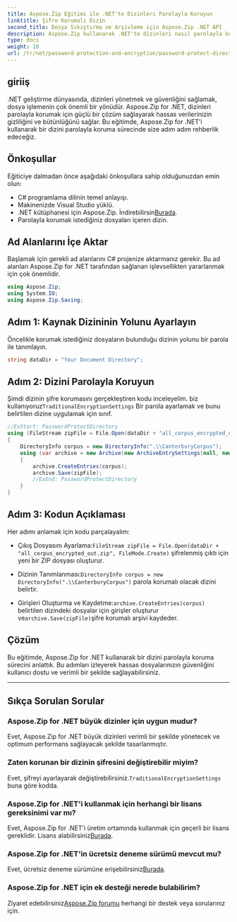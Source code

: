 ```yaml
---
title: Aspose.Zip Eğitimi ile .NET'te Dizinleri Parolayla Koruyun
linktitle: Şifre Korumalı Dizin
second_title: Dosya Sıkıştırma ve Arşivleme için Aspose.Zip .NET API
description: Aspose.Zip kullanarak .NET'te dizinleri nasıl parolayla koruyacağınızı öğrenin. Bu adım adım eğitimle dosyalarınızı zahmetsizce koruyun.
type: docs
weight: 10
url: /tr/net/password-protection-and-encryption/password-protect-directory/
---
```


## giriiş

.NET geliştirme dünyasında, dizinleri yönetmek ve güvenliğini sağlamak, dosya işlemenin çok önemli bir yönüdür. Aspose.Zip for .NET, dizinleri parolayla korumak için güçlü bir çözüm sağlayarak hassas verilerinizin gizliliğini ve bütünlüğünü sağlar. Bu eğitimde, Aspose.Zip for .NET'i kullanarak bir dizini parolayla koruma sürecinde size adım adım rehberlik edeceğiz.

## Önkoşullar

Eğiticiye dalmadan önce aşağıdaki önkoşullara sahip olduğunuzdan emin olun:

- C# programlama dilinin temel anlayışı.
- Makinenizde Visual Studio yüklü.
-  .NET kütüphanesi için Aspose.Zip. İndirebilirsin[Burada](https://releases.aspose.com/zip/net/).
- Parolayla korumak istediğiniz dosyaları içeren dizin.

## Ad Alanlarını İçe Aktar

Başlamak için gerekli ad alanlarını C# projenize aktarmanız gerekir. Bu ad alanları Aspose.Zip for .NET tarafından sağlanan işlevsellikten yararlanmak için çok önemlidir.

```csharp
using Aspose.Zip;
using System.IO;
using Aspose.Zip.Saving;
```

## Adım 1: Kaynak Dizininin Yolunu Ayarlayın

Öncelikle korumak istediğiniz dosyaların bulunduğu dizinin yolunu bir parola ile tanımlayın.

```csharp
string dataDir = "Your Document Directory";
```

## Adım 2: Dizini Parolayla Koruyun

 Şimdi dizinin şifre korumasını gerçekleştiren kodu inceleyelim. biz kullanıyoruz`TraditionalEncryptionSettings` Bir parola ayarlamak ve bunu belirtilen dizine uygulamak için sınıf.

```csharp
//ExStart: PasswordProtectDirectory
using (FileStream zipFile = File.Open(dataDir + "all_corpus_encrypted_out.zip", FileMode.Create))
{
    DirectoryInfo corpus = new DirectoryInfo(".\\CanterburyCorpus");
    using (var archive = new Archive(new ArchiveEntrySettings(null, new TraditionalEncryptionSettings("p@s$"))))
    {
        archive.CreateEntries(corpus);
        archive.Save(zipFile);
        //ExEnd: PasswordProtectDirectory
    }
}
```

## Adım 3: Kodun Açıklaması

Her adımı anlamak için kodu parçalayalım:

-  Çıkış Dosyasını Ayarlama:`FileStream zipFile = File.Open(dataDir + "all_corpus_encrypted_out.zip", FileMode.Create)` şifrelenmiş çıktı için yeni bir ZIP dosyası oluşturur.

-  Dizinin Tanımlanması:`DirectoryInfo corpus = new DirectoryInfo(".\\CanterburyCorpus")` parola korumalı olacak dizini belirtir.

-  Girişleri Oluşturma ve Kaydetme:`archive.CreateEntries(corpus)` belirtilen dizindeki dosyalar için girişler oluşturur ve`archive.Save(zipFile)`şifre korumalı arşivi kaydeder.

## Çözüm

Bu eğitimde, Aspose.Zip for .NET kullanarak bir dizini parolayla koruma sürecini anlattık. Bu adımları izleyerek hassas dosyalarınızın güvenliğini kullanıcı dostu ve verimli bir şekilde sağlayabilirsiniz.

---

## Sıkça Sorulan Sorular

### Aspose.Zip for .NET büyük dizinler için uygun mudur?
Evet, Aspose.Zip for .NET büyük dizinleri verimli bir şekilde yönetecek ve optimum performans sağlayacak şekilde tasarlanmıştır.

### Zaten korunan bir dizinin şifresini değiştirebilir miyim?
 Evet, şifreyi ayarlayarak değiştirebilirsiniz.`TraditionalEncryptionSettings` buna göre kodda.

### Aspose.Zip for .NET'i kullanmak için herhangi bir lisans gereksinimi var mı?
 Evet, Aspose.Zip for .NET'i üretim ortamında kullanmak için geçerli bir lisans gereklidir. Lisans alabilirsiniz[Burada](https://purchase.aspose.com/buy).

### Aspose.Zip for .NET'in ücretsiz deneme sürümü mevcut mu?
 Evet, ücretsiz deneme sürümüne erişebilirsiniz[Burada](https://releases.aspose.com/).

### Aspose.Zip for .NET için ek desteği nerede bulabilirim?
 Ziyaret edebilirsiniz[Aspose.Zip forumu](https://forum.aspose.com/c/zip/37) herhangi bir destek veya sorularınız için.

